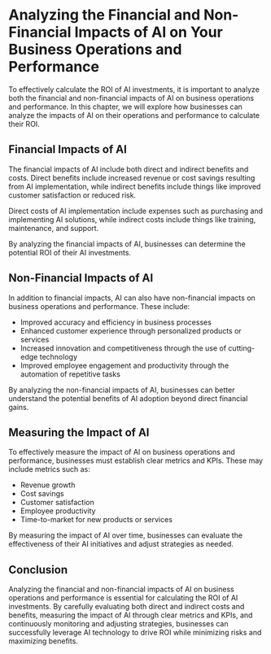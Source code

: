 Analyzing the Financial and Non-Financial Impacts of AI on Your Business Operations and Performance
=====================================================================================================================================================

To effectively calculate the ROI of AI investments, it is important to analyze both the financial and non-financial impacts of AI on business operations and performance. In this chapter, we will explore how businesses can analyze the impacts of AI on their operations and performance to calculate their ROI.

Financial Impacts of AI
-----------------------

The financial impacts of AI include both direct and indirect benefits and costs. Direct benefits include increased revenue or cost savings resulting from AI implementation, while indirect benefits include things like improved customer satisfaction or reduced risk.

Direct costs of AI implementation include expenses such as purchasing and implementing AI solutions, while indirect costs include things like training, maintenance, and support.

By analyzing the financial impacts of AI, businesses can determine the potential ROI of their AI investments.

Non-Financial Impacts of AI
---------------------------

In addition to financial impacts, AI can also have non-financial impacts on business operations and performance. These include:

* Improved accuracy and efficiency in business processes
* Enhanced customer experience through personalized products or services
* Increased innovation and competitiveness through the use of cutting-edge technology
* Improved employee engagement and productivity through the automation of repetitive tasks

By analyzing the non-financial impacts of AI, businesses can better understand the potential benefits of AI adoption beyond direct financial gains.

Measuring the Impact of AI
--------------------------

To effectively measure the impact of AI on business operations and performance, businesses must establish clear metrics and KPIs. These may include metrics such as:

* Revenue growth
* Cost savings
* Customer satisfaction
* Employee productivity
* Time-to-market for new products or services

By measuring the impact of AI over time, businesses can evaluate the effectiveness of their AI initiatives and adjust strategies as needed.

Conclusion
----------

Analyzing the financial and non-financial impacts of AI on business operations and performance is essential for calculating the ROI of AI investments. By carefully evaluating both direct and indirect costs and benefits, measuring the impact of AI through clear metrics and KPIs, and continuously monitoring and adjusting strategies, businesses can successfully leverage AI technology to drive ROI while minimizing risks and maximizing benefits.
